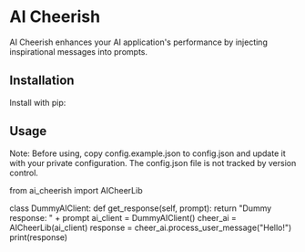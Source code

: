 # AI Cheerish

AI Cheerish enhances your AI application's performance by injecting inspirational messages into prompts.

## Installation

Install with pip:


## Usage

Note: Before using, copy config.example.json to config.json and update it with your private configuration. The config.json file is not tracked by version control.

from ai_cheerish import AICheerLib

class DummyAIClient:
def get_response(self, prompt):
return "Dummy response: " + prompt
ai_client = DummyAIClient()
cheer_ai = AICheerLib(ai_client)
response = cheer_ai.process_user_message("Hello!")
print(response)

